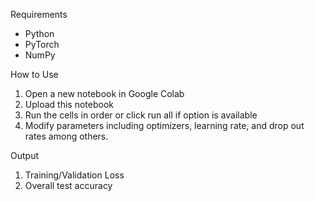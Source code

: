 Requirements
- Python
- PyTorch
- NumPy

How to Use
1. Open a new notebook in Google Colab
2. Upload this notebook
3. Run the cells in order or click run all if option is available 
4. Modify parameters including optimizers, learning rate, and drop out rates among others.

Output
1. Training/Validation Loss 
2. Overall test accuracy 